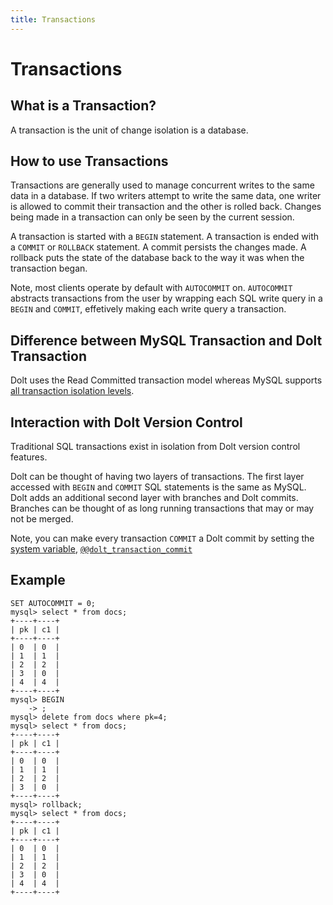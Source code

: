 ```yaml
---
title: Transactions
---
```


# Transactions

## What is a Transaction?

A transaction is the unit of change isolation is a database. 

## How to use Transactions

Transactions are generally used to manage concurrent writes to the same data in a database. If two writers attempt to write the same data, one writer is allowed to commit their transaction and the other is rolled back. Changes being made in a transaction can only be seen by the current session. 

A transaction is started with a `BEGIN` statement. A transaction is ended with a `COMMIT` or `ROLLBACK` statement. A commit persists the changes made. A rollback puts the state of the database back to the way it was when the transaction began.

Note, most clients operate by default with `AUTOCOMMIT` on. `AUTOCOMMIT` abstracts transactions from the user by wrapping each SQL write query in a `BEGIN` and `COMMIT`, effetively making each write query a transaction.

## Difference between MySQL Transaction and Dolt Transaction

Dolt uses the Read Committed transaction model whereas MySQL supports [all transaction isolation levels](https://dev.mysql.com/doc/refman/8.0/en/innodb-transaction-isolation-levels.html).


## Interaction with Dolt Version Control

Traditional SQL transactions exist in isolation from Dolt version control features. 

Dolt can be thought of having two layers of transactions. The first layer accessed with `BEGIN` and `COMMIT` SQL statements is the same as MySQL. Dolt adds an additional second layer with branches and Dolt commits. Branches can be thought of as long running transactions that may or may not be merged.

Note, you can make every transaction `COMMIT` a Dolt commit by setting the [system variable](./system-variables.md), [`@@dolt_transaction_commit`](../../../reference/sql/version-control/dolt-sysvars.md#dolt_transaction_commit)

## Example

```
SET AUTOCOMMIT = 0;
mysql> select * from docs;
+----+----+
| pk | c1 |
+----+----+
| 0  | 0  |
| 1  | 1  |
| 2  | 2  |
| 3  | 0  |
| 4  | 4  |
+----+----+
mysql> BEGIN
    -> ;
mysql> delete from docs where pk=4;
mysql> select * from docs;
+----+----+
| pk | c1 |
+----+----+
| 0  | 0  |
| 1  | 1  |
| 2  | 2  |
| 3  | 0  |
+----+----+
mysql> rollback;
mysql> select * from docs;
+----+----+
| pk | c1 |
+----+----+
| 0  | 0  |
| 1  | 1  |
| 2  | 2  |
| 3  | 0  |
| 4  | 4  |
+----+----+
```
